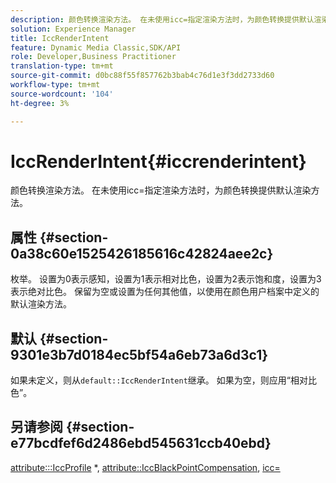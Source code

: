 ```yaml
---
description: 颜色转换渲染方法。 在未使用icc=指定渲染方法时，为颜色转换提供默认渲染方法。
solution: Experience Manager
title: IccRenderIntent
feature: Dynamic Media Classic,SDK/API
role: Developer,Business Practitioner
translation-type: tm+mt
source-git-commit: d0bc88f55f857762b3bab4c76d1e3f3dd2733d60
workflow-type: tm+mt
source-wordcount: '104'
ht-degree: 3%

---
```



# IccRenderIntent{#iccrenderintent}

颜色转换渲染方法。 在未使用icc=指定渲染方法时，为颜色转换提供默认渲染方法。

## 属性 {#section-0a38c60e1525426185616c42824aee2c}

枚举。 设置为0表示感知，设置为1表示相对比色，设置为2表示饱和度，设置为3表示绝对比色。 保留为空或设置为任何其他值，以使用在颜色用户档案中定义的默认渲染方法。

## 默认 {#section-9301e3b7d0184ec5bf54a6eb73a6d3c1}

如果未定义，则从`default::IccRenderIntent`继承。 如果为空，则应用“相对比色”。

## 另请参阅 {#section-e77bcdfef6d2486ebd545631ccb40ebd}

[attribute:::IccProfile](../../../../../ir-api/material-cat/image-rendering-api-ref/c-ir-material-catalog/c-ir-attributes-reference/r-ir-iccprofilecmyk.md#reference-55aead2d924847ffbd1be4c46add7127) *, [attribute::IccBlackPointCompensation](../../../../../ir-api/material-cat/image-rendering-api-ref/c-ir-material-catalog/c-ir-attributes-reference/r-ir-iccblackpointcompensation.md#reference-d939b0cdf6564baaa88deb1059e3b7f0), [icc=](../../../../../ir-api/http-protocol/image-rendering-api-ref/c-ir-http-protocol-ref/c-ir-http-protocol-command-reference/r-ir-icc.md#reference-86a2fff3cef24982ad2063d977a16e06)
